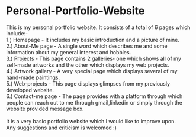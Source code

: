# Personal-Portfolio-Website


This is my personal portfolio website. 
It consists of a total of 6 pages which include:-<br>
1.) Homepage - It includes my basic introduction and a picture of mine.<br>
2.) About-Me page - A single word which describes me and some information about my general interest and hobbies.<br>
3.) Projects - This page contains 2 galleries- one which shows all of my self-made artworks and the other which displays my web projects.<br>
4.) Artwork gallery - A very special page which displays several of my hand-made paintings.<br>
5.) Web-projects - This page displays glimpses from my previously developed website.<br>
6.) Contact-me page - The page provides with a platform through which people can reach out to me through gmail,linkedin or simply through the website provided message box.<br><br>
It is a very basic portfolio website which I would like to improve upon. <br>
Any suggestions and criticism is welcomed :)
